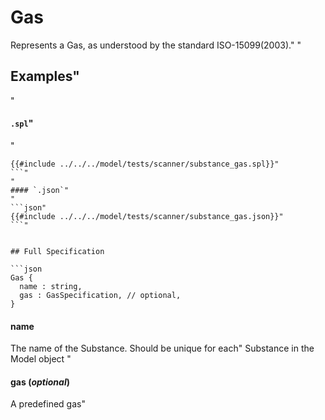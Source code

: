# Gas

 Represents a Gas, as understood by the standard ISO-15099(2003)."
"
 ## Examples"
"
 #### `.spl`"
"
 ```json"
 {{#include ../../../model/tests/scanner/substance_gas.spl}}"
 ```"
"
 #### `.json`"
"
 ```json"
 {{#include ../../../model/tests/scanner/substance_gas.json}}"
 ```"


 ## Full Specification

```json
Gas {
   name : string,
   gas : GasSpecification, // optional,
}
```



#### name

 The name of the Substance. Should be unique for each"
 Substance in the Model object    "




#### gas (*optional*)

 A predefined gas"




